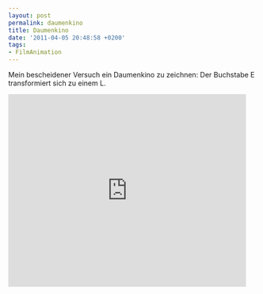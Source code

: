 ```yaml
---
layout: post
permalink: daumenkino
title: Daumenkino
date: '2011-04-05 20:48:58 +0200'
tags:
- FilmAnimation
---
```

<p>Mein bescheidener Versuch ein Daumenkino zu zeichnen: Der Buchstabe E transformiert sich zu einem L.</p>
<p><iframe title="YouTube video player" width="480" height="390" src="http://www.youtube.com/embed/MeyosZG2QPw?rel=0" frameborder="0" allowfullscreen></iframe></p>
